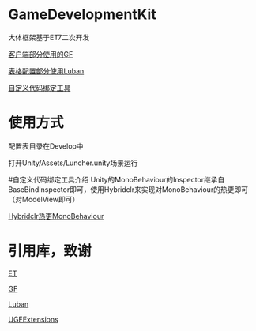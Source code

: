 # GameDevelopmentKit
大体框架基于ET7二次开发

[客户端部分使用的GF](./Unity/Assets/Scripts/Library/UnityGameFramework)

[表格配置部分使用Luban](./Tools/luban)

[自定义代码绑定工具](./Unity/Assets/Scripts/Editor/UGF/Common/BaseBindInspector)

# 使用方式
配置表目录在Develop中

打开Unity/Assets/Luncher.unity场景运行

#自定义代码绑定工具介绍
Unity的MonoBehaviour的Inspector继承自BaseBindInspector即可，使用Hybridclr来实现对MonoBehaviour的热更即可（对ModelView即可）

[Hybridclr热更MonoBehaviour](https://focus-creative-games.github.io/hybridclr/monobehaviour/)

# 引用库，致谢
[ET](https://github.com/egametang/ET)

[GF](https://github.com/EllanJiang/UnityGameFramework)

[Luban](https://github.com/focus-creative-games/luban_examples)

[UGFExtensions](https://github.com/FingerCaster/UGFExtensions)
